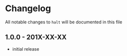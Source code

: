 # Changelog

All notable changes to `halt` will be documented in this file

## 1.0.0 - 201X-XX-XX

- initial release
